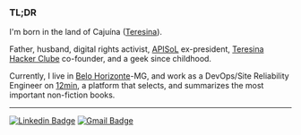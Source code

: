 ### TL;DR

I'm born in the land of Cajuína ([Teresina](https://pt.wikipedia.org/wiki/Teresina)).

Father, husband, digital rights activist, [APISoL](https://github.com/apisol) ex-president, [Teresina Hacker Clube](https://github.com/teresinahc) co-founder, and a geek since childhood.

Currently, I live in [Belo Horizonte](https://pt.wikipedia.org/wiki/Belo_Horizonte)-MG, and work as a DevOps/Site Reliability Engineer on [12min](https://github.com/12min), a platform that selects, and summarizes the most important non-fiction books.
 
 ----

[![Linkedin Badge](https://img.shields.io/badge/-olucasmac-blue?style=flat-square&logo=Linkedin&logoColor=white)](https://www.linkedin.com/in/olucasmac/)
[![Gmail Badge](https://img.shields.io/badge/-Email-c14438?style=flat-square&logo=Gmail&logoColor=white)](mailto:me@lucasmac.com)
